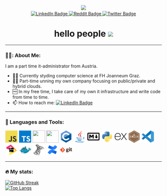 <div id="header" align="center">
  <img src="https://media2.giphy.com/media/ZVik7pBtu9dNS/giphy.gif?cid=ecf05e47jvw4yecndhtjjn7c6a6qljsrp1mvji2hxden8l3q&rid=giphy.gif" width="350"/>
</div>

<div id="badges" align="center">
  <a href="https://www.linkedin.com/in/stefan-j%C3%B6bstl-a0a4a6177/">
    <img src="https://img.shields.io/badge/LinkedIn-blue?style=for-the-badge&logo=linkedin&logoColor=white" alt="LinkedIn Badge">
  </a>
  <a href="https://www.reddit.com/user/splitplex">
    <img src="https://img.shields.io/badge/Reddit-orange?style=for-the-badge&logo=reddit&logoColor=white" alt="Reddit Badge">
  </a>
  <a href="https://twitter.com/pure_vicious">
    <img src="https://img.shields.io/badge/Twitter-blue?style=for-the-badge&logo=twitter&logoColor=white" alt="Twitter Badge">
  </a>
</div>

<h1 align="center">
  hello people
  <img src="https://media.giphy.com/media/hvRJCLFzcasrR4ia7z/giphy.gif" width="30px"/>
</h1>

---

### 👨‍💻: About Me:
I am a part time it-administrator from Austria.
- 👨‍🎓 Currently styding computer science at FH Joanneum Graz.
- 👨‍💼 Part-time unning my own company focusing on public/private and hybrid clouds.
- 🆓 In my free time, I take care of my own it infrastructure and write code from time to time.
- 📫 How to reach me: [![LinkedIn Badge](https://img.shields.io/badge/-stefanjb-blue?style=flat&logo=Linkedin&logoColor=white)](https://www.linkedin.com/in/stefan-j%C3%B6bstl-a0a4a6177/)

---

### 🧰 Languages and Tools:
<div>
	<img src="https://github.com/devicons/devicon/blob/master/icons/javascript/javascript-original.svg" width=40px height=40px>
	<img src="https://github.com/devicons/devicon/blob/master/icons/typescript/typescript-original.svg" width=40px height=40px>
	<img src="https://play-lh.googleusercontent.com/YrY5n418F1joskaaIE1ou8991mmdEaTR66Mr8fHwuRGIkE9ZSnHeiJc-BcUoeU4dhNZl" width=40px height=40px>
	<img src="https://play-lh.googleusercontent.com/xeuSfQHt8wEb-JdcXLtReGF-KO8_Rd2UMOL0vSB6bS9qlxdAGQ0VR4mM9wVeEb76EA" width=40px height=40px>
	<img src="https://github.com/devicons/devicon/blob/master/icons/c/c-original.svg" width=40px height=40px>
	<img src="https://github.com/devicons/devicon/blob/master/icons/java/java-original.svg" width=40px height=40px>
	<img src="https://github.com/devicons/devicon/blob/master/icons/markdown/markdown-original.svg" width=40px height=40px>
	<img src="https://github.com/devicons/devicon/blob/master/icons/python/python-original.svg" width=40px height=40px>
	<img src="https://github.com/devicons/devicon/blob/master/icons/express/express-original.svg" width=40px height=40px>
	<img src="https://github.com/devicons/devicon/blob/master/icons/mocha/mocha-plain.svg" width=40px height=40px>
	<img src="https://github.com/devicons/devicon/blob/master/icons/vscode/vscode-original.svg" width=40px height=40px>
	<img src="https://github.com/devicons/devicon/blob/master/icons/jetbrains/jetbrains-original.svg" width=40px height=40px>
	<img src="https://github.com/devicons/devicon/blob/master/icons/docker/docker-original.svg" width=40px height=40px>
	<img src="https://github.com/devicons/devicon/blob/master/icons/microsoftsqlserver/microsoftsqlserver-plain.svg" width=40px height=40px>
	<img src="https://github.com/devicons/devicon/blob/master/icons/confluence/confluence-original.svg" width=40px height=40px>
  <img src="https://github.com/devicons/devicon/blob/master/icons/git/git-original-wordmark.svg" width=40px height=40px>
</div>

---

### 🔥 My stats:
[![GitHub Streak](https://github-readme-streak-stats.herokuapp.com?user=stefanjb-it&theme=synthwave)](https://git.io/streak-stats) </br>
[![Top Langs](https://github-readme-stats.vercel.app/api/top-langs/?username=stefanjb-it&theme=synthwave)](https://github.com/anuraghazra/github-readme-stats)

<!---
stefanjb-it/stefanjb-it is a ✨ special ✨ repository because its `README.md` (this file) appears on your GitHub profile.
You can click the Preview link to take a look at your changes.
--->
